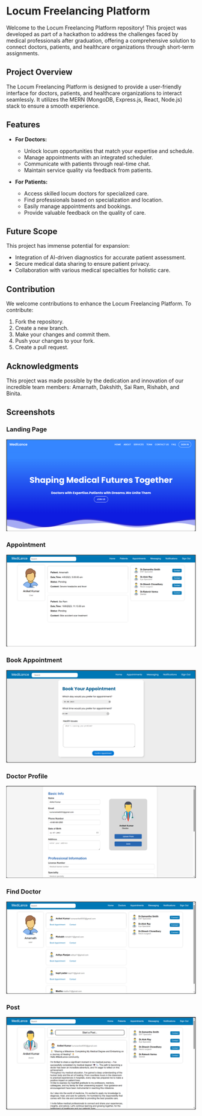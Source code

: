 # Locum Freelancing Platform

Welcome to the Locum Freelancing Platform repository! This project was developed as part of a hackathon to address the challenges faced by medical professionals after graduation, offering a comprehensive solution to connect doctors, patients, and healthcare organizations through short-term assignments.

## Project Overview

The Locum Freelancing Platform is designed to provide a user-friendly interface for doctors, patients, and healthcare organizations to interact seamlessly. It utilizes the MERN (MongoDB, Express.js, React, Node.js) stack to ensure a smooth experience.

## Features

- **For Doctors:**
  - Unlock locum opportunities that match your expertise and schedule.
  - Manage appointments with an integrated scheduler.
  - Communicate with patients through real-time chat.
  - Maintain service quality via feedback from patients.

- **For Patients:**
  - Access skilled locum doctors for specialized care.
  - Find professionals based on specialization and location.
  - Easily manage appointments and bookings.
  - Provide valuable feedback on the quality of care.

## Future Scope

This project has immense potential for expansion:
- Integration of AI-driven diagnostics for accurate patient assessment.
- Secure medical data sharing to ensure patient privacy.
- Collaboration with various medical specialties for holistic care.

## Contribution

We welcome contributions to enhance the Locum Freelancing Platform. To contribute:

1. Fork the repository.
2. Create a new branch.
3. Make your changes and commit them.
4. Push your changes to your fork.
5. Create a pull request.

## Acknowledgments

This project was made possible by the dedication and innovation of our incredible team members: Amarnath, Dakshith, Sai Ram, Rishabh, and Binita.


## Screenshots

### Landing Page
![Landing Page](https://github.com/11aniketkumar/MediLance/raw/main/screenshot/landing_page.png)

### Appointment
![Appointment](https://github.com/11aniketkumar/MediLance/raw/main/screenshot/appointment.png)

### Book Appointment
![Book Appointment](https://github.com/11aniketkumar/MediLance/raw/main/screenshot/book_appointment.png)

### Doctor Profile
![Doctor Profile](https://github.com/11aniketkumar/MediLance/raw/main/screenshot/doctor_profile.png)

### Find Doctor
![Find Doctor](https://github.com/11aniketkumar/MediLance/raw/main/screenshot/find_doctor.png)

### Post
![Post Doctor](https://github.com/11aniketkumar/MediLance/raw/main/screenshot/post_doc.png)
